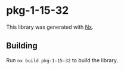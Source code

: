 # pkg-1-15-32

This library was generated with [Nx](https://nx.dev).

## Building

Run `nx build pkg-1-15-32` to build the library.
